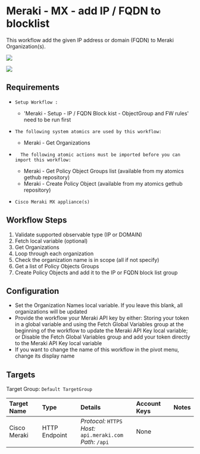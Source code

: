 
# Meraki - MX - add IP / FQDN to blocklist

This workflow add the given IP address or domain (FQDN) to Meraki Organization(s). 

![](screenshots/merakPolicyObjectGroups.png)

![](screenshots/merakiMxFwRules.png)

## Requirements
*     Setup Workflow : 
    * 'Meraki - Setup - IP / FQDN Block kist - ObjectGroup and FW rules' need to be run first
*     The following system atomics are used by this workflow:
    * Meraki - Get Organizations
* 		The following atomic actions must be imported before you can import this workflow:
    * Meraki - Get Policy Object Groups list (available from my atomics gethub repository)
    * Meraki - Create Policy Object (available from my atomics gethub repository)
*     Cisco Meraki MX appliance(s)

## Workflow Steps

1. Validate supported observable type (IP or DOMAIN)
2. Fetch local variable (optional)
2. Get Organizations
3. Loop through each organization
4. Check the organization name is in scope (all if not specify)
5. Get a list of Policy Objects Groups
6. Create Policy Objects and add it to the IP or FQDN block list group

## Configuration
* Set the Organization Names local variable. If you leave this blank, all organizations will be updated
* Provide the workflow your Meraki API key by either:
Storing your token in a global variable and using the Fetch Global Variables group at the beginning of the workflow to update the Meraki API Key local variable; or
Disable the Fetch Global Variables group and add your token directly to the Meraki API Key local variable
* If you want to change the name of this workflow in the pivot menu, change its display name

## Targets
Target Group: `Default TargetGroup`

| Target Name | Type | Details | Account Keys | Notes |
|:------------|:-----|:--------|:-------------|:------|
| Cisco Meraki | HTTP Endpoint | _Protocol:_ `HTTPS`<br />_Host:_ `api.meraki.com`<br />_Path:_ `/api` | None | |
